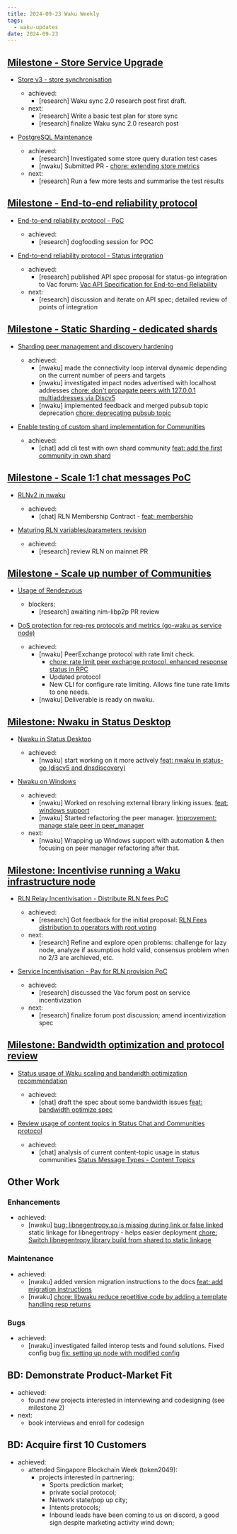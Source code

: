 ```yaml
---
title: 2024-09-23 Waku Weekly
tags:
  - waku-updates
date: 2024-09-23
---
```


## [Milestone - Store Service Upgrade](https://github.com/waku-org/pm/milestone/28)

- [Store v3 - store synchronisation](https://github.com/waku-org/pm/issues/132)
  - achieved:
    - [research] Waku sync 2.0 research post first draft.
  - next:
    - [research] Write a basic test plan for store sync
    - [research] finalize Waku sync 2.0 research post

- [PostgreSQL Maintenance](https://github.com/waku-org/pm/issues/119)
  - achieved:
    - [research] Investigated some store query duration test cases
    - [nwaku] Submitted PR - [chore: extending store metrics](https://github.com/waku-org/nwaku/pull/3042)
  - next:
    - [research] Run a few more tests and summarise the test results

## [Milestone - End-to-end reliability protocol](https://github.com/waku-org/pm/milestone/30)

- [End-to-end reliability protocol - PoC](https://github.com/waku-org/pm/issues/193)
  - achieved:
    - [research] dogfooding session for POC

- [End-to-end reliability protocol - Status integration](https://github.com/waku-org/pm/issues/194)
  - achieved:
    - [research] published API spec proposal for status-go integration to Vac forum: [Vac API Specification for End-to-end Reliability](https://forum.vac.dev/t/api-specification-for-end-to-end-reliability/332/2)
  - next:
    - [research] discussion and iterate on API spec; detailed review of points of integration

## [Milestone - Static Sharding - dedicated shards](https://github.com/waku-org/pm/milestone/31)

- [Sharding peer management and discovery hardening](https://github.com/waku-org/pm/issues/172)
  - achieved:
    - [nwaku] made the connectivity loop interval dynamic depending on the current number of peers and targets [](https://github.com/waku-org/nwaku/pull/3036)
    - [nwaku] investigated impact nodes advertised with localhost addresses [chore: don't propagate peers with 127.0.0.1 multiaddresses via Discv5](https://github.com/waku-org/nwaku/issues/3037)
    - [nwaku] implemented feedback and merged pubsub topic deprecation [chore: deprecating pubsub topic](https://github.com/waku-org/nwaku/pull/2997)

- [Enable testing of custom shard implementation for Communities](https://github.com/waku-org/pm/issues/196)
  - achieved:
    - [chat] add cli test with own shard community [feat: add the first community in own shard](https://github.com/status-im/status-cli-tests/pull/11)

## [Milestone - Scale 1:1 chat messages PoC](https://github.com/waku-org/pm/milestone/34)

- [RLNv2 in nwaku](https://github.com/waku-org/pm/issues/204)
  - achieved:
    - [chat] RLN Membership Contract - [feat: membership](https://github.com/waku-org/waku-rlnv2-contract/pull/13)

- [Maturing RLN variables/parameters revision](https://github.com/waku-org/pm/issues/205)
  - achieved:
    - [research] review RLN on mainnet PR

## [Milestone - Scale up number of Communities](https://github.com/waku-org/pm/milestone/32)

- [Usage of Rendezvous](https://github.com/waku-org/pm/issues/199)
  - blockers:
    - [research] awaiting nim-libp2p PR review

- [DoS protection for req-res protocols and metrics (go-waku as service node)](https://github.com/waku-org/pm/issues/200)
  - achieved:
    - [nwaku] PeerExchange protocol with rate limit check.
      - [chore: rate limit peer exchange protocol, enhanced response status in RPC](https://github.com/waku-org/nwaku/pull/3035)
      - Updated protocol
      - New CLI for configure rate limiting. Allows fine tune rate limits to one needs.
    - [nwaku] Deliverable is ready on nwaku. 

## [Milestone: Nwaku in Status Desktop](https://github.com/waku-org/pm/milestone/33)

- [Nwaku in Status Desktop](https://github.com/waku-org/pm/issues/203)
  - achieved:
    - [nwaku] start working on it more actively [feat: nwaku in status-go (discv5 and dnsdiscovery)](https://github.com/waku-org/nwaku/issues/3039)

- [Nwaku on Windows](https://github.com/waku-org/pm/issues/239)
  - achieved:
    - [nwaku] Worked on resolving external library linking issues. [feat: windows support](https://github.com/waku-org/nwaku/pull/3033)
    - [nwaku] Started refactoring the peer manager.  [Improvement: manage stale peer in peer_manager](https://github.com/waku-org/nwaku/issues/2905)
  - next:
    - [nwaku] Wrapping up Windows support with automation &  then focusing on peer manager refactoring after that.

## [Milestone: Incentivise running a Waku infrastructure node](https://github.com/waku-org/pm/milestone/35)

- [RLN Relay Incentivisation - Distribute RLN fees PoC](https://github.com/waku-org/pm/issues/243)
  - achieved:
    -  [research] Got feedback for the initial proposal: [RLN Fees distribution to operators with root voting](https://github.com/waku-org/research/issues/101)
  - next:
    - [research] Refine and explore open problems: challenge for lazy node, analyze if assumptios hold valid, consensus problem when no 2/3 are archieved, etc.

- [Service Incentivisation - Pay for RLN provision PoC](https://github.com/waku-org/pm/issues/245)
  - achieved:
    - [research] discussed the Vac forum post on service incentivization
  - next:
    - [research] finalize forum post discussion; amend incentivization spec

## [Milestone: Bandwidth optimization and protocol review](https://github.com/waku-org/pm/milestone/31)

- [Status usage of Waku scaling and bandwidth optimization recommendation](https://github.com/waku-org/pm/issues/197)
  - achieved:
    - [chat] draft the spec about some bandwidth issues [feat: bandwidth optimize spec](https://github.com/waku-org/specs/pull/40)

- [Review usage of content topics in Status Chat and Communities protocol](https://github.com/waku-org/pm/issues/198)
  - achieved:
    - [chat] analysis of current content-topic usage in status communities [Status Message Types - Content Topics](https://docs.google.com/spreadsheets/d/1tawYtwmpYmowlxk8IbqzfhJmxIP8CJfn4IoFnEuCIyo/edit?gid=0#gid=0)

## Other Work

### Enhancements

- achieved:
  - [nwaku] [bug: libnegentropy.so is missing during link or false linked](https://github.com/waku-org/nwaku/issues/3040) static linkage for libnegentropy - helps easier deployment [chore: Switch libnegentropy library build from shared to static linkage](https://github.com/waku-org/nwaku/pull/3041)

### Maintenance

- achieved:
  - [nwaku] added version migration instructions to the docs [feat: add migration instructions](https://github.com/waku-org/docs.waku.org/pull/211)
  - [nwaku] [chore: libwaku reduce repetitive code by adding a template handling resp returns](https://github.com/waku-org/nwaku/pull/3032)

### Bugs

- achieved:
  - [nwaku] investigated failed interop tests and found solutions. Fixed config bug [fix: setting up node with modified config](https://github.com/waku-org/nwaku/pull/3036)

## BD: Demonstrate Product-Market Fit

- achieved:
  - found new projects interested in interviewing and codesigning (see milestone 2)
- next:
  - book interviews and enroll for codesign

## BD: Acquire first 10 Customers

- achieved:
  - attended Singapore Blockchain Week (token2049):
    - projects interested in partnering:
      - Sports prediction market;
      - private social protocol;
      - Network state/pop up city;
      - Intents protocols;
      - Inbound leads have been coming to us on discord, a good sign despite marketing activity wind down;
